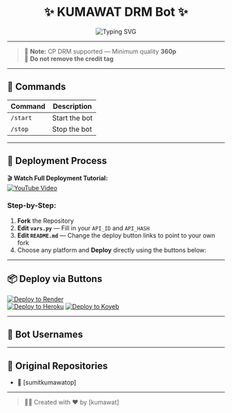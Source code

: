 <h1 align="center">
  ✨ KUMAWAT DRM Bot ✨
</h1>

<p align="center">
  <img src="https://readme-typing-svg.herokuapp.com?font=Fira+Code&size=18&pause=1000&color=00F7FF&center=true&vCenter=true&width=435&lines=Welcome+to+DRM+Bot+by+@sumit.kumawat" alt="Typing SVG" />
</p>

---

> 🔐 **Note:** CP DRM supported — Minimum quality **360p**  
> 🚫 **Do not remove the credit tag**

---

## 📜 Commands

| Command | Description |
|---------|-------------|
| `/start` | Start the bot |
| `/stop`  | Stop the bot |

---

## 🚀 Deployment Process

🎬 **Watch Full Deployment Tutorial:**  
[![YouTube Video](https://img.shields.io/badge/Watch%20on-YouTube-red?style=for-the-badge&logo=youtube)](https://youtu.be/PYDtSTM6w44?si=noKPl7o4iU9SR_TO)

### Step-by-Step:
1. **Fork** the Repository  
2. **Edit `vars.py`** — Fill in your `API_ID` and `API_HASH`  
3. **Edit `README.md`** — Change the deploy button links to point to your own fork  
4. Choose any platform and **Deploy** directly using the buttons below:

---

## 📦 Deploy via Buttons

[![Deploy to Render](https://img.shields.io/badge/Deploy%20to-Render-blue?style=for-the-badge&logo=render)](https://render.com/deploy)  
[![Deploy to Heroku](https://img.shields.io/badge/Deploy%20to-Heroku-purple?style=for-the-badge&logo=heroku)](https://www.heroku.com/deploy?template=[https://github.com/nikhilsainiop/saini-txt-direct](https://github.com/aloneboy121/dowloader-bot-sani))  
[![Deploy to Koyeb](https://img.shields.io/badge/Deploy%20to-Koyeb-black?style=for-the-badge&logo=koyeb)](https://app.koyeb.com/deploy?name=saini-txt-direct&repository=nikhilsainiop%2FSaini-txt-direct&branch=main&instance_type=free&instances_min=0)

---

## 🤖 Bot Usernames



---

## 📂 Original Repositories

- 🔗 [sumitkumawatop]

---

> 👨‍💻 Created with ❤️ by [kumawat]
